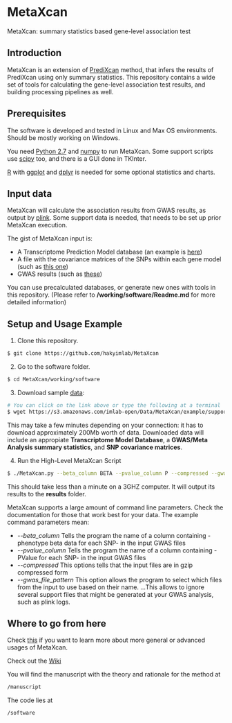 # MetaXcan

MetaXcan: summary statistics based gene-level association test

## Introduction

MetaXcan is an extension of [PrediXcan](https://github.com/hakyimlab/PrediXcan) method, that infers the results of PrediXcan using only summary statistics.
This repository contains a wide set of tools for calculating the gene-level association test results,
and building processing pipelines as well.

## Prerequisites

The software is developed and tested in Linux and Max OS environments. Should be mostly working on Windows.

You need [Python 2.7](https://www.python.org/) and [numpy](http://www.numpy.org/) to run MetaXcan.
Some support scripts use [scipy](http://www.scipy.org/) too, and there is a GUI done in TKInter.

[R](https://www.r-project.org/) with [ggplot](http://ggplot2.org/) and [dplyr](https://cran.r-project.org/web/packages/dplyr/index.html) 
is needed for some optional statistics and charts.

## Input data
MetaXcan will calculate the association results from GWAS results, as output by [plink](https://www.cog-genomics.org/plink2).
Some support data is needed, that needs to be set up prior MetaXcan execution.

The gist of MetaXcan input is:
- A Transcriptome Prediction Model database (an example is [here](https://s3.amazonaws.com/imlab-open/Data/MetaXcan/1000G-WB/data/DGN-WB_0.5.db))
- A file with the covariance matrices of the SNPs within each gene model (such as [this one](https://s3.amazonaws.com/imlab-open/Data/MetaXcan/1000G-WB/intermediate/covariance.txt.gz))
- GWAS results (such as [these](https://s3.amazonaws.com/imlab-open/Data/MetaXcan/1000G-WB/data/GWAS.tar.gz))

You can use precalculated databases, or generate new ones with tools in this repository.
(Please refer to **/working/software/Readme.md** for more detailed information)

## Setup and Usage Example

1) Clone this repository.
```bash
$ git clone https://github.com/hakyimlab/MetaXcan
```


2) Go to the software folder.
```bash
$ cd MetaXcan/working/software
```

3) Download sample [data](https://s3.amazonaws.com/imlab-open/Data/MetaXcan/example/support_data.tar.gz):
```bash
# You can click on the link above or type the following at a terminal
$ wget https://s3.amazonaws.com/imlab-open/Data/MetaXcan/example/support_data.tar.gz
```
This may take a few minutes depending on your connection: it has to download approximately 200Mb worth of data.
Downloaded data will include an appropiate **Transcriptome Model Database**, a **GWAS/Meta Analysis summary statistics**, and **SNP covariance matrices**.

4) Run the High-Level MetaXcan Script
```bash
$ ./MetaXcan.py --beta_column BETA --pvalue_column P --compressed --gwas_file_pattern ".*assoc*"
```
This should take less than a minute on a 3GHZ computer.
It will output its results to the **results** folder.

MetaXcan supports a large amount of command line parameters. Check the documentation for those that work best for your data.
The example command parameters mean:

* *--beta_column* Tells the program the name of a column containing -phenotype beta data for each SNP- in the input GWAS files
* *--pvalue_column* Tells the program the name of a column containing -PValue for each SNP- in the input GWAS files
* *--compressed* This options tells that the input files are in gzip compressed form
* *--gwas_file_pattern* This option allows the program to select which files from the input to use based on their name.
...This allows to ignore several support files that might be generated at your GWAS analysis, such as plink logs.

## Where to go from here

Check [this](https://github.com/hakyimlab/MetaXcan/tree/master/working/software) if you want to learn more
about more general or advanced usages of MetaXcan.

Check out the [Wiki](https://github.com/hakyimlab/MetaXcan/wiki)

You will find the manuscript with the theory and rationale for the method at
```bash
/manuscript
```

The code lies at
```bash
/software
```
